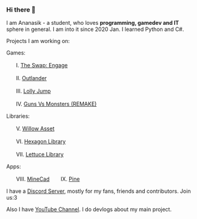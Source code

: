 ### Hi there 👋

I am Ananasik - a student, who loves <b>programming, gamedev and IT</b> sphere in general. I am into it since 2020 Jan. I learned Python and C#. 

Projects I am working on:

Games:

ᅠᅠI.    <a href="https://github.com/AnanasikDev/The_Swap_Engage_Public">The Swap: Engage</a>

ᅠᅠII.   <a href="https://github.com/AnanasikDev/Outlander">Outlander</a>

ᅠᅠIII.  <a href="https://github.com/AnanasikDev/LollyJump">Lolly Jump</a>
 
ᅠᅠIV.   <a href="https://github.com/AnanasikDev/Strategy">Guns Vs Monsters (REMAKE)</a>
 
Libraries:
 
ᅠᅠV.    <a href="https://github.com/AnanasikDev/Willow">Willow Asset</a>

ᅠᅠVI.   <a href="https://github.com/AnanasikDev/Hexagon">Hexagon Library</a>

ᅠᅠVII.  <a href="https://github.com/AnanasikDev/Lettuce">Lettuce Library</a>

Apps:

ᅠᅠVIII. <a href="https://github.com/AnanasikDev/MineCad">MineCad</a>
ᅠᅠIX.   <a href="https://github.com/AnanasikDev/Pine">Pine</a>


I have a <a href="https://discord.gg/HRB6KG8Xby">Discord Server</a>, mostly for my fans, friends and contributors. Join us:3

Also I have <a href="https://www.youtube.com/channel/UCeZG4B_HLpamjCuPPUj3gzA">YouTube Channel</a>. I do devlogs about my main project.
